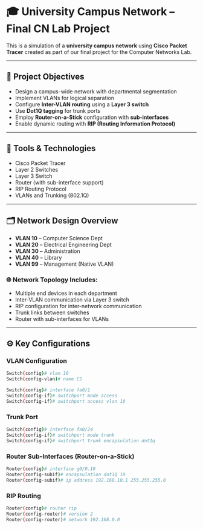 # 🎓 University Campus Network – Final CN Lab Project

This is a simulation of a **university campus network** using **Cisco Packet Tracer** created as part of our final project for the Computer Networks Lab.

---

## 📌 Project Objectives

- Design a campus-wide network with departmental segmentation
- Implement VLANs for logical separation
- Configure **Inter-VLAN routing** using a **Layer 3 switch**
- Use **Dot1Q tagging** for trunk ports
- Employ **Router-on-a-Stick** configuration with **sub-interfaces**
- Enable dynamic routing with **RIP (Routing Information Protocol)**

---

## 🧰 Tools & Technologies

- Cisco Packet Tracer
- Layer 2 Switches
- Layer 3 Switch
- Router (with sub-interface support)
- RIP Routing Protocol
- VLANs and Trunking (802.1Q)

---

## 🗂️ Network Design Overview

- **VLAN 10** – Computer Science Dept
- **VLAN 20** – Electrical Engineering Dept
- **VLAN 30** – Administration
- **VLAN 40** – Library
- **VLAN 99** – Management (Native VLAN)

### 🌐 Network Topology Includes:

- Multiple end devices in each department
- Inter-VLAN communication via Layer 3 switch
- RIP configuration for inter-network communication
- Trunk links between switches
- Router with sub-interfaces for VLANs

---

## ⚙️ Key Configurations

### VLAN Configuration
```bash
Switch(config)# vlan 10
Switch(config-vlan)# name CS

Switch(config)# interface fa0/1
Switch(config-if)# switchport mode access
Switch(config-if)# switchport access vlan 10
```
### Trunk Port
```bash
Switch(config)# interface fa0/24
Switch(config-if)# switchport mode trunk
Switch(config-if)# switchport trunk encapsulation dot1q
```
### Router Sub-Interfaces (Router-on-a-Stick)
```bash
Router(config)# interface g0/0.10
Router(config-subif)# encapsulation dot1Q 10
Router(config-subif)# ip address 192.168.10.1 255.255.255.0
```
### RIP Routing
```bash
Router(config)# router rip
Router(config-router)# version 2
Router(config-router)# network 192.168.0.0
```



